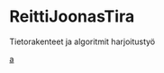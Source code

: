 # ReittiJoonasTira
Tietorakenteet ja algoritmit harjoitustyö

[a](dokumentaatio/maarittelydokumentti.md)
